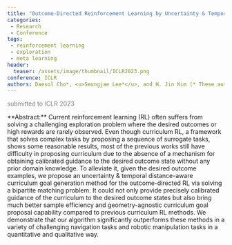 ```yaml
---
title: "Outcome-Directed Reinforcement Learning by Uncertainty & Temporal Distance-Aware Curriculum Goal Generation"
categories:
 - Research
 - Conference
tags:
 - reinforcement learning
 - exploration
 - meta learning
header:
  teaser: /assets/image/thumbnail/ICLR2023.png
conference: ICLR
authors: Daesol Cho*, <u>Seungjae Lee*</u>, and H. Jin Kim (* These authors contributed equally)
---
```

<p style="color:gray;">submitted to ICLR 2023</p>
**Abstract:** Current reinforcement learning (RL) often suffers from solving a challenging exploration problem where the desired outcomes or high rewards are rarely observed. Even though curriculum RL, a framework that solves complex tasks by proposing a sequence of surrogate tasks, shows some reasonable results, most of the previous works still have difficulty in proposing curriculum due to the absence of a mechanism for obtaining calibrated guidance to the desired outcome state without any prior domain knowledge. To alleviate it, given the desired outcome examples, we propose an uncertainty & temporal distance-aware curriculum goal generation method for the outcome-directed RL via solving a bipartite matching problem. It could not only provide precisely calibrated guidance of the curriculum to the desired outcome states but also bring much better sample efficiency and geometry-agnostic curriculum goal proposal capability compared to previous curriculum RL methods. We demonstrate that our algorithm significantly outperforms these methods in a variety of challenging navigation tasks and robotic manipulation tasks in a quantitative and qualitative way.



